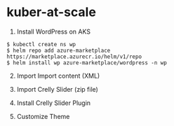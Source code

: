 # kuber-at-scale

1. Install WordPress on AKS

```
$ kubectl create ns wp
$ helm repo add azure-marketplace https://marketplace.azurecr.io/helm/v1/repo
$ helm install wp azure-marketplace/wordpress -n wp
```
2. Import Import content (XML)

3. Import Crelly Slider (zip file)

4. Install Crelly Slider Plugin 

5. Customize Theme 
